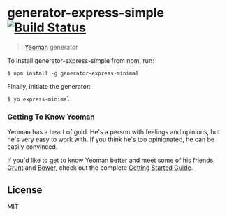 # generator-express-simple [![Build Status](https://secure.travis-ci.org/lholmquist/generator-express-minimal.png?branch=master)](https://travis-ci.org/lholmquist/generator-express-minimal)

> [Yeoman](http://yeoman.io) generator


To install generator-express-simple from npm, run:

```
$ npm install -g generator-express-minimal
```

Finally, initiate the generator:

```
$ yo express-minimal
```

### Getting To Know Yeoman

Yeoman has a heart of gold. He's a person with feelings and opinions, but he's very easy to work with. If you think he's too opinionated, he can be easily convinced.

If you'd like to get to know Yeoman better and meet some of his friends, [Grunt](http://gruntjs.com) and [Bower](http://bower.io), check out the complete [Getting Started Guide](https://github.com/yeoman/yeoman/wiki/Getting-Started).


## License

MIT
